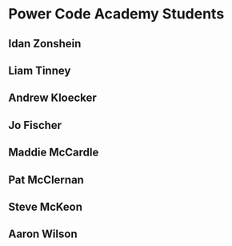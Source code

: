 <h1> Power Code Academy Students </h1>
<h2> Idan Zonshein </h2>
<h2> Liam Tinney </h2>
<h2> Andrew Kloecker </h2>
<h2> Jo Fischer </h2>
<h2> Maddie McCardle </h2>
<h2> Pat McClernan </h2>
<h2> Steve McKeon </h2>
<h2> Aaron Wilson </h2>
